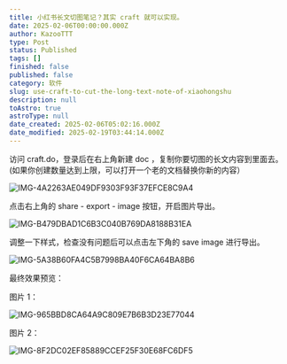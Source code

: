 ```yaml
---
title: 小红书长文切图笔记？其实 craft 就可以实现。
date: 2025-02-06T00:00:00.000Z
author: KazooTTT
type: Post
status: Published
tags: []
finished: false
published: false
category: 软件
slug: use-craft-to-cut-the-long-text-note-of-xiaohongshu
description: null
toAstro: true
astroType: null
date_created: 2025-02-06T05:02:16.000Z
date_modified: 2025-02-19T03:44:14.000Z
---
```


访问 craft.do，登录后在右上角新建 doc ，复制你要切图的长文内容到里面去。 (如果你创建数量达到上限，可以打开一个老的文档替换你新的内容）

![IMG-4A2263AE049DF9303F93F37EFCE8C9A4](<https://pictures.kazoottt.top/2025/02/20250206-IMG-4A2263AE049DF9303F93F37EFCE8C9A4.png>)

点击右上角的 share - export - image 按钮，开启图片导出。

![IMG-B479DBAD1C6B3C040B769DA8188B31EA](<https://pictures.kazoottt.top/2025/02/20250206-IMG-B479DBAD1C6B3C040B769DA8188B31EA.png>)

调整一下样式，检查没有问题后可以点击左下角的 save image 进行导出。

![IMG-5A38B60FA4C5B7998BA40F6CA64BA8B6](<https://pictures.kazoottt.top/2025/02/20250206-IMG-5A38B60FA4C5B7998BA40F6CA64BA8B6.png>)

最终效果预览：

图片 1：

![IMG-965BBD8CA64A9C809E7B6B3D23E77044](<https://pictures.kazoottt.top/2025/02/20250206-IMG-965BBD8CA64A9C809E7B6B3D23E77044.png>)

图片 2：

![IMG-8F2DC02EF85889CCEF25F30E68FC6DF5](<https://pictures.kazoottt.top/2025/02/20250206-IMG-8F2DC02EF85889CCEF25F30E68FC6DF5.png>)
